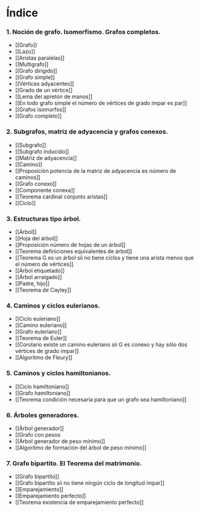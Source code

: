 # Índice

### 1. Noción de grafo. Isomorfismo. Grafos completos.
- [[Grafo]]
- [[Lazo]]
- [[Aristas paralelas]]
- [[Multigrafo]]
- [[Grafo dirigido]]
- [[Grafo simple]]
- [[Vértices adyacentes]]
- [[Grado de un vértice]]
- [[Lema del apretón de manos]]
- [[En todo grafo simple el número de vértices de grado impar es par]]
- [[Grafos isomorfos]]
- [[Grafo completo]]
### 2. Subgrafos, matriz de adyacencia y grafos conexos.
- [[Subgrafo]]
- [[Subgrafo inducido]]
- [[Matriz de adyacencia]]
- [[Camino]]
- [[Proposición potencia de la matriz de adyacencia es número de caminos]]
- [[Grafo conexo]]
- [[Componente conexa]]
- [[Teorema cardinal conjunto aristas]]
- [[Ciclo]]
### 3. Estructuras tipo árbol.
- [[Árbol]]
- [[Hoja del árbol]]
- [[Proposición número de hojas de un árbol]]
- [[Teorema definiciones equivalentes de árbol]]
- [[Teorema G es un árbol sii no tiene ciclos y tiene una arista menos que el número de vértices]]
- [[Árbol etiquetado]]
- [[Árbol arraigado]]
- [[Padre, hijo]]
- [[Teorema de Cayley]]
### 4. Caminos y ciclos eulerianos.
- [[Ciclo euleriano]]
- [[Camino euleriano]]
- [[Grafo euleriano]]
- [[Teorema de Euler]]
- [[Corolario existe un camino euleriano sii G es conexo y hay sólo dos vértices de grado impar]]
- [[Algoritmo de Fleury]]
### 5. Caminos y ciclos hamiltonianos.
- [[Ciclo hamiltoniano]]
- [[Grafo hamiltoniano]]
- [[Teorema condición necesaria para que un grafo sea hamiltoniano]]
### 6. Árboles generadores.
- [[Árbol generador]]
- [[Grafo con pesos
- [[Árbol generador de peso mínimo]]
- [[Algoritmo de formación del árbol de peso mínimo]]
### 7. Grafo bipartito. El Teorema del matrimonio.
- [[Grafo bipartito]]
- [[Grafo bipartito sii no tiene ningún ciclo de longitud impar]]
- [[Emparejamiento]]
- [[Emparejamiento perfecto]]
- [[Teorema existencia de emparejamiento perfecto]]